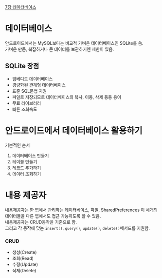 [7장 데이터베이스](https://wikidocs.net/96091 "WikiDocs")   

데이터베이스
===
안드로이드에서는 MySQL보다는 비교적 가벼운 데이터베이스인 SQLite를 씀.   
가벼운 만큼, 복잡하거나 큰 데이터를 보관하기엔 제한이 있음. 

## SQLite 장점
- 임베디드 데이터베이스
- 경량화된 관계형 데이터베이스
- 표준 SQL문법 지원
- 파일로 저장되므로 데이터베이스의 복사, 이동, 삭제 등등 용이
- 무료 라이브러리
- 빠른 조회속도


안드로이드에서 데이터베이스 활용하기
===
기본적인 순서
1. 데이터베이스 만들기
2. 테이블 만들기
3. 레코드 추가하기
4. 데이터 조회하기


내용 제공자
==========
내용제공자는 한 앱에서 관리하는 데이터베이스, 파일, SharedPreferences 이 세개의 데이터들을 다른 앱에서도 접근 가능하도록 할 수 있음.   
내용제공자는 CRUD동작을 기준으로 함.   
그리고 각 동작에 맞는 `insert()`, `query()`, `update()`, `delete()`메서드를 지원함.
### CRUD
- 생성(Create)
- 조회(Read)
- 수정(Update)
- 삭제(Delete)

